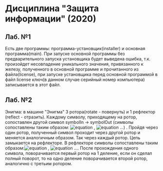 # Дисциплина "Защита информации" (2020)

## Лаб. №1

Есть две программы: программа-установщик(installer) и основная программа(main). При запуске основной программы без предварительного запуска установщика будет выведена ошибка, т.к. произойдет несовпадение уникального значения, привязанного к железу, полученного в основной программе и прочитанного из файла(license), при запуске установщика перед основной программой в файл license ключ(в данном случае серийный номер компьютера) записывается в этот файл.

## Лаб. №2

Энигма: в машине "Энигма" 3 ротора(rotate - повернуть) и 1 рефлектор (reflect - отразить). Каждому символу, приходящему на ротор, сопоставлен другой символ symbolIn -> symbolOut (символы сопоставлены таким образом: ![equation](https://latex.codecogs.com/gif.latex?symbol_i&space;\Rightarrow&space;symbol_j) , ![equation](https://latex.codecogs.com/gif.latex?symbol_j&space;\Rightarrow&space;symbol_k) ...) . Пройдя через один ротор, полученный символ проходит через другой ротор и меняется аналогичным образом. Так через каждый ротор. Цепь замыкается на рефлекторе. В рефлекторе символы сопоставлены таким образом:![equation](https://latex.codecogs.com/gif.latex?symbol_i&space;\Rightarrow&space;symbol_j) , ![equation](https://latex.codecogs.com/gif.latex?symbol_j&space;\Rightarrow&space;symbol_i) .... После прохождения одного символа, поворачивается первый ротор на 1 деление, если он сделал полный поворот, то на одно деление поворачивается второй ротор, аналогично с третьим ротором. 
